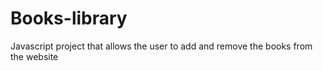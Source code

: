 # Books-library
Javascript project that allows the user to add and remove the books from the website
